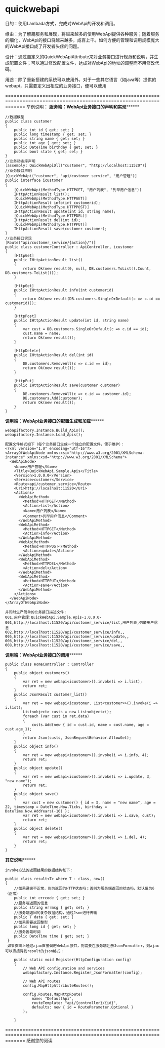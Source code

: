 # quickwebapi
目的：使用Lambada方式，完成对WebApi的开发和调用。

缘由：为了解耦服务和展现，将越来越多的使用WebApi提供各种服务；随着服务的细化，WebApi的接口将越来越多，成百上千。如何方便的管理和调用规模庞大的WebApi接口成了开发者头疼的问题。

设计：通过自定义的QuickWebApiAttribute来对业务接口进行规范和说明，并生成配置文件；可以通过修改配置文件，达成对WebApi的地址的调整而不用修改代码。

用途：除了重新搭建的系统可以使用外，对于一些其它语言（如java等）提供的webapi，只需要定义出相应的业务接口，便可以使用

===================================================================================================================
举例说明：
********************服务端：WebApi业务接口的声明和实现**************************

    //数据模型
    public class customer
    {
        public int id { get; set; }
        public long timestamp { get; set; }
        public string name { get; set; }
        public int age { get; set; }
        public DateTime birthday { get; set; }
        public bool state { get; set; }
    }
    //业务动态库声明
    [assembly: QuickWebApiDll("customer", "http://localhost:11520")]
    //业务接口声明
    [QuickWebApi("customer", "api/customer_service", "用户管理")]
    public interface icustomer
    {
        [QuickWebApi(MethodType.HTTPGET, "用户列表", "列举用户信息")]
        IHttpActionResult list();
        [QuickWebApi(MethodType.HTTPGET)]
        IHttpActionResult info(int customerid);
        [QuickWebApi(MethodType.HTTPPOST)]
        IHttpActionResult update(int id, string name);
        [QuickWebApi(MethodType.HTTPDEL)]
        IHttpActionResult del(int id);
        [QuickWebApi(MethodType.HTTPPUT)]
        IHttpActionResult save(customer customer);
    }
    //业务接口实现
    [Route("api/customer_service/{action}/")]
    public class customerController : ApiController, icustomer
    {
        [HttpGet]
        public IHttpActionResult list()
        {
            return Ok(new result(0, null, DB.customers.ToList().Count, DB.customers.ToList()));
        }

        [HttpGet]
        public IHttpActionResult info(int customerid)
        {
            return Ok(new result(DB.customers.SingleOrDefault(c => c.id == customerid)));
        }

        [HttpPost]
        public IHttpActionResult update(int id, string name)
        {
            var cust = DB.customers.SingleOrDefault(c => c.id == id);
            cust.name = name;
            return Ok(new result());
        }

        [HttpDelete]
        public IHttpActionResult del(int id)
        {
            DB.customers.RemoveAll(c => c.id == id);
            return Ok(new result());
        }

        [HttpPut]
        public IHttpActionResult save(customer customer)
        {
            DB.customers.RemoveAll(c => c.id == customer.id);
            DB.customers.Add(customer);
            return Ok(new result());
        }
    }
    
********************调用端：WebApi业务接口的配置生成和加载**************************

    webapifactory.Instance.Build_Apis();
    webapifactory.Instance.Load_Apis();

    配置文件格式如下（每个业务接口生成一个独立的配置文件，便于维护）：
    <?xml version="1.0" encoding="utf-16"?>
    <ArrayOfWebApiNode xmlns:xsi="http://www.w3.org/2001/XMLSchema-instance" xmlns:xsd="http://www.w3.org/2001/XMLSchema">
      <WebApiNode>
        <Name>用户管理</Name>
        <Title>QuickWebApi.Sample.Apis</Title>
        <Version>1.0.0.0</Version>
        <Service>customer</Service>
        <Route>api/customer_service</Route>
        <Uri>http://localhost:11520</Uri>
        <Actions>
          <WebApiMethod>
            <Method>HTTPGET</Method>
            <Action>list</Action>
            <Name>用户列表</Name>
            <Comment>列举用户信息</Comment>
          </WebApiMethod>
          <WebApiMethod>
            <Method>HTTPGET</Method>
            <Action>info</Action>
          </WebApiMethod>
          <WebApiMethod>
            <Method>HTTPPOST</Method>
            <Action>update</Action>
          </WebApiMethod>
          <WebApiMethod>
            <Method>HTTPDEL</Method>
            <Action>del</Action>
          </WebApiMethod>
          <WebApiMethod>
            <Method>HTTPPUT</Method>
            <Action>save</Action>
          </WebApiMethod>
        </Actions>
      </WebApiNode>
    </ArrayOfWebApiNode>

    并同时生产简单的业务接口描述文件：
    001,用户管理:QuickWebApi.Sample.Apis-1.0.0.0-
    001,http://localhost:11520/api/customer_service/list,用户列表,列举用户信息
    002,http://localhost:11520/api/customer_service/info,,
    005,http://localhost:11520/api/customer_service/update,,
    006,http://localhost:11520/api/customer_service/del,,
    008,http://localhost:11520/api/customer_service/save,,

    
********************调用端：WebApi业务接口的调用**************************

    public class HomeController : Controller
    {
        public object customers()
        {
            var ret = new webapi<icustomer>().invoke(i => i.list);
            return ret;
        }
        public JsonResult customer_list()
        {
            var ret = new webapi<icustomer, List<customer>>().invoke(i => i.list);
            List<object> custs = new List<object>();
            foreach (var cust in ret.data)
            {
                custs.Add(new { id = cust.id, name = cust.name, age = cust.age });
            }
            return Json(custs, JsonRequestBehavior.AllowGet);
        }
        public object info()
        {
            var ret = new webapi<icustomer>().invoke(i => i.info, 4);
            return ret;
        }
        public object update()
        {
            var ret = new webapi<icustomer>().invoke(i => i.update, 3, "new name");
            return ret;
        }
        public object save()
        {
            var cust = new customer() { id = 3, name = "new name", age = 22, timestamp = DateTime.Now.Ticks, birthday = DateTime.Now.AddYears(-10) };
            var ret = new webapi<icustomer>().invoke(i => i.save, cust);
            return ret;
        }
        public object delete()
        {
            var ret = new webapi<icustomer>().invoke(i => i.del, 4);
            return ret;
        }
    }
    
********************其它说明**************************

    invoke方法的返回结果的数据结构如下：
    
    public class result<T> where T : class, new()
    {
        //如果通讯不正常，则为返回的HTTP状态吗；否则为服务端返回的状态吗，默认值为0（正常）
        public int errcode { get; set; }    
        //服务端返回的信息
        public string errmsg { get; set; }
        //服务端返回的复杂数据结构，通过Json进行传输
        public T data { get; set; }
        //如果需要返回整型
        public long id { get; set; }
        //服务器端时间
        public DateTime time { get; set; }
     }
     如果页面上通过ajax直接调用WebApi接口，则需要在服务端注册JsonFormatter，则ajax可以直接得到result的json格式：
     
        public static void Register(HttpConfiguration config)
        {
            // Web API configuration and services
            webapifactory.Instance.Register_JsonFormatter(config);

            // Web API routes
            config.MapHttpAttributeRoutes();

            config.Routes.MapHttpRoute(
                name: "DefaultApi",
                routeTemplate: "api/{controller}/{id}",
                defaults: new { id = RouteParameter.Optional }
            );

        }

===================================================================================================================
感谢您的阅读
